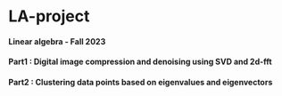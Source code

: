 # LA-project
#### Linear algebra - Fall 2023
#### Part1 : Digital image compression and denoising using SVD and 2d-fft
#### Part2 : Clustering data points based on eigenvalues and eigenvectors
